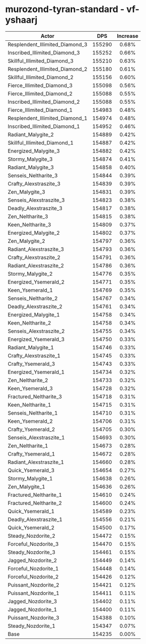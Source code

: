 # murozond-tyran-standard - vf-yshaarj
| Actor | DPS | Increase |
|---|:---:|:---:|
|Resplendent_Illimited_Diamond_3|155290|0.68%|
|Inscribed_Illimited_Diamond_3|155252|0.66%|
|Skillful_Illimited_Diamond_3|155210|0.63%|
|Resplendent_Illimited_Diamond_2|155180|0.61%|
|Skillful_Illimited_Diamond_2|155156|0.60%|
|Fierce_Illimited_Diamond_3|155098|0.56%|
|Fierce_Illimited_Diamond_2|155088|0.55%|
|Inscribed_Illimited_Diamond_2|155088|0.55%|
|Fierce_Illimited_Diamond_1|154983|0.48%|
|Resplendent_Illimited_Diamond_1|154974|0.48%|
|Inscribed_Illimited_Diamond_1|154952|0.46%|
|Radiant_Malygite_2|154889|0.42%|
|Skillful_Illimited_Diamond_1|154887|0.42%|
|Energized_Malygite_3|154882|0.42%|
|Stormy_Malygite_3|154874|0.41%|
|Radiant_Malygite_3|154858|0.40%|
|Senseis_Neltharite_3|154844|0.39%|
|Crafty_Alexstraszite_3|154839|0.39%|
|Zen_Malygite_3|154831|0.39%|
|Senseis_Alexstraszite_3|154823|0.38%|
|Deadly_Alexstraszite_3|154817|0.38%|
|Zen_Neltharite_3|154815|0.38%|
|Keen_Neltharite_3|154809|0.37%|
|Energized_Malygite_2|154802|0.37%|
|Zen_Malygite_2|154797|0.36%|
|Radiant_Alexstraszite_3|154793|0.36%|
|Crafty_Alexstraszite_2|154791|0.36%|
|Radiant_Alexstraszite_2|154786|0.36%|
|Stormy_Malygite_2|154776|0.35%|
|Energized_Ysemerald_2|154771|0.35%|
|Keen_Ysemerald_1|154769|0.35%|
|Senseis_Neltharite_2|154767|0.34%|
|Deadly_Alexstraszite_2|154761|0.34%|
|Energized_Malygite_1|154758|0.34%|
|Keen_Neltharite_2|154758|0.34%|
|Senseis_Alexstraszite_2|154755|0.34%|
|Energized_Ysemerald_3|154750|0.33%|
|Radiant_Malygite_1|154746|0.33%|
|Crafty_Alexstraszite_1|154745|0.33%|
|Crafty_Ysemerald_3|154743|0.33%|
|Energized_Ysemerald_1|154734|0.32%|
|Zen_Neltharite_2|154733|0.32%|
|Keen_Ysemerald_3|154728|0.32%|
|Fractured_Neltharite_3|154718|0.31%|
|Keen_Neltharite_1|154715|0.31%|
|Senseis_Neltharite_1|154710|0.31%|
|Keen_Ysemerald_2|154706|0.31%|
|Crafty_Ysemerald_2|154705|0.30%|
|Senseis_Alexstraszite_1|154693|0.30%|
|Zen_Neltharite_1|154673|0.28%|
|Crafty_Ysemerald_1|154672|0.28%|
|Radiant_Alexstraszite_1|154660|0.28%|
|Quick_Ysemerald_3|154654|0.27%|
|Stormy_Malygite_1|154638|0.26%|
|Zen_Malygite_1|154636|0.26%|
|Fractured_Neltharite_1|154610|0.24%|
|Fractured_Neltharite_2|154600|0.24%|
|Quick_Ysemerald_1|154589|0.23%|
|Deadly_Alexstraszite_1|154556|0.21%|
|Quick_Ysemerald_2|154500|0.17%|
|Steady_Nozdorite_2|154472|0.15%|
|Forceful_Nozdorite_3|154470|0.15%|
|Steady_Nozdorite_3|154461|0.15%|
|Jagged_Nozdorite_2|154449|0.14%|
|Forceful_Nozdorite_1|154448|0.14%|
|Forceful_Nozdorite_2|154426|0.12%|
|Puissant_Nozdorite_2|154421|0.12%|
|Puissant_Nozdorite_1|154411|0.11%|
|Jagged_Nozdorite_3|154402|0.11%|
|Jagged_Nozdorite_1|154400|0.11%|
|Puissant_Nozdorite_3|154388|0.10%|
|Steady_Nozdorite_1|154347|0.07%|
|Base|154235|0.00%|
